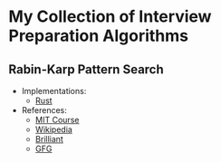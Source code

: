 # My Collection of Interview Preparation Algorithms

## Rabin-Karp Pattern Search
* Implementations:
    * [Rust](/rabin_karp/rust)
* References:
    * [MIT Course](https://www.youtube.com/watch?v=BRO7mVIFt08)
    * [Wikipedia](https://en.wikipedia.org/wiki/Rabin%E2%80%93Karp_algorithm)
    * [Brilliant](https://brilliant.org/wiki/rabin-karp-algorithm/)
    * [GFG](https://www.geeksforgeeks.org/rabin-karp-algorithm-for-pattern-searching/)
